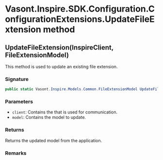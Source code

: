 # Vasont.Inspire.SDK.Configuration.ConfigurationExtensions.UpdateFileExtension method
## UpdateFileExtension(InspireClient, FileExtensionModel)
This method is used to update an existing file extension.

### Signature
```csharp
public static Vasont.Inspire.Models.Common.FileExtensionModel UpdateFileExtension(InspireClient client, FileExtensionModel model)
```
### Parameters
- `client`: Contains the  that is used for communication.
- `model`: Contains the model to update.

### Returns
Returns the updated  model from the application.
### Remarks

